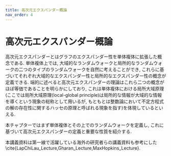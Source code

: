 ```yaml
---
title: 高次元エクスパンダー概論
nav_order: 4
---
```


# 高次元エクスパンダー概論

高次元エクスパンダーとはグラフのエクスパンダー性を単体複体に拡張した概念である.
単体複体上では, 大域的なランダムウォークと局所的なランダムウォークの二つのタイプのランダムウォークを自然に考えることができ, これらに基づいてそれぞれ大域的なエクスパンダー性と局所的なエクスパンダー性の概念が定義できる.
端的に述べると高次元エクスパンダーの理論はこれら二つの概念がほぼ等価であることを明らかにしており, これは単体複体における局所大域原理(ここでは局所大域原理(local-global principle)は局所的な情報が大域的な情報を導くという現象の総称として用いるが, もともとは整数論において不定方程式の解の存在性に関するハッセの原理と呼ばれる現象を指す)を体現しているといえる.

本チャプターではまず単体複体とその上でのランダムウォークを定義し,
これに基づいて高次元エクスパンダーの定義と重要な性質を紹介する.

本講義資料は第一線で活躍している海外の研究者らの講義資料も参考にした \cite{LapChiLau_Lecture,Gharan_Lecture,MaxHopkins_Lecture}.
